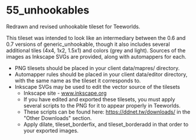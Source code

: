 # 55_unhookables
Redrawn and revised unhookable tileset for Teeworlds.

This tileset was intended to look like an intermediary between the 0.6 and 0.7 versions of generic_unhookable, though it also includes several additional tiles (4x4, 1x2, 1.5x1) and colors (grey and light). Sources of the images as Inkscape SVGs are provided, along with automappers for each.

  - PNG tilesets should be placed in your client data/mapres/ directory.
  - Automapper rules should be placed in your client data/editor directory, with the same name as the tileset it corresponds to.
  - Inkscape SVGs may be used to edit the vector source of the tilesets
    - Inkscape site - www.inkscape.org
    - If you have edited and exported these tilesets, you must apply several scripts to the PNG for it to appear properly in Teeworlds. 
    - These scripts can be found here: https://ddnet.tw/downloads/ in the "Other Downloads" section.
    - Apply dilate, tileset_borderfix, and tileset_borderadd in that order to your exported images.
